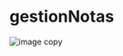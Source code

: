 # gestionNotas


![image copy](https://github.com/user-attachments/assets/a261be94-e063-48f7-9490-bea214d82b42)
